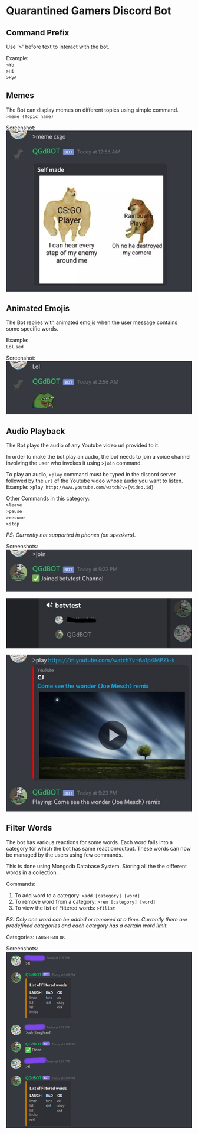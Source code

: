 # Quarantined Gamers Discord Bot

## Command Prefix
Use '>' before text to interact with the bot.

Example:\
`>Yo`\
`>Hi`\
`>Bye`

## Memes
The Bot can display memes on different topics using simple command.\
`>meme (Topic name)`

Screenshot:\
![image1](Screenshots/s1.jpg "1")

## Animated Emojis
The Bot replies with animated emojis when the user message contains some specific words.

Example:\
`Lol`
`sed`

Screenshot:\
![image2](Screenshots/s2.jpg "2")

## Audio Playback
The Bot plays the audio of any Youtube video url provided to it.

In order to make the bot play an audio, the bot needs to join a voice channel involving the user who invokes it using `>join` command.

To play an audio, `>play` command must be typed in the discord server followed by the `url` of the Youtube video whose audio you want to listen.\
Example:
`>play http://www.youtube.com/watch?v={video.id}` 

Other Commands in this category:\
`>leave`\
`>pause`\
`>resume`\
`>stop`

*PS: Currently not supported in phones (on speakers).*

Screenshots:\
![image3](Screenshots/s3.jpg "3")

![image4](Screenshots/s4.jpg "4")

![image5](Screenshots/s5.jpg "5")

## Filter Words

The bot has various reactions for some words. Each word falls into a category for which
the bot has same reaction/output. These words can now be
managed by the users using few commands.

This is done using Mongodb Database System. Storing all the the different words in
a collection. 

Commands:
1. To add word to a category: `>add [category] [word]`
2. To remove word from a category: `>rem [category] [word]`
3. To view the list of Filtered words: `>filist`

*PS: Only one word can be added or removed at a time. Currently there are predefined categories and each category has a 
certain word limit.*

Categories: `LAUGH` `BAD` `OK`

Screenshots:\
![image6](Screenshots/s6.jpg "6")
